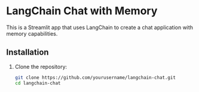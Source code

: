 # LangChain Chat with Memory

This is a Streamlit app that uses LangChain to create a chat application with memory capabilities.

## Installation

1. Clone the repository:
   ```bash
   git clone https://github.com/yourusername/langchain-chat.git
   cd langchain-chat
